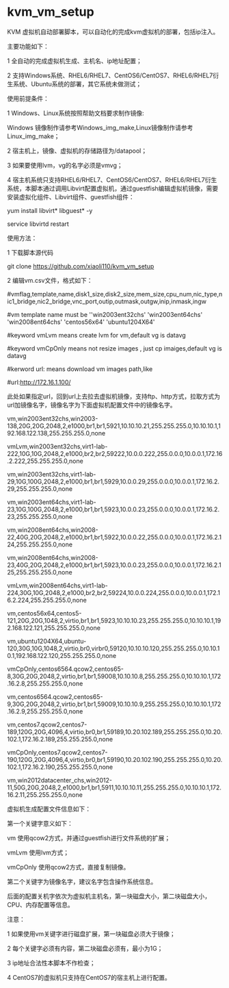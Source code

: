 kvm_vm_setup
============
KVM 虚拟机自动部署脚本，可以自动化的完成kvm虚拟机的部署，包括ip注入。

主要功能如下：

1 全自动的完成虚拟机生成、主机名、ip地址配置；

2 支持Windows系统、RHEL6/RHEL7、CentOS6/CentOS7、RHEL6/RHEL7衍生系统、Ubuntu系统的部署，其它系统未做测试；

使用前提条件：

1 Windows、Linux系统按照帮助文档要求制作镜像:

Windows 镜像制作请参考Windows_img_make,Linux镜像制作请参考Linux_img_make；

2 宿主机上，镜像、虚拟机的存储路径为/datapool；

3 如果要使用lvm，vg的名字必须是vmvg；

4 宿主机系统只支持RHEL6/RHEL7、CentOS6/CentOS7、RHEL6/RHEL7衍生系统，本脚本通过调用Libvirt配置虚拟机，通过guestfish编辑虚拟机镜像，需要安装虚拟化组件、Libvirt组件、guestfish组件：

yum install libvirt* libguest* -y

service libvirtd restart


使用方法：

1 下载脚本源代码

git clone https://github.com/xiaoli110/kvm_vm_setup

2 编辑vm.csv文件，格式如下：

\#vmflag,template,name,disk1_size,disk2_size,mem_size,cpu_num,nic_type,nic1_bridge,nic2_bridge,vnc_port,outip,outmask,outgw,inip,inmask,ingw

\#vm template name must be ''win2003ent32chs' 'win2003ent64chs' 'win2008ent64chs' 'centos56x64' 'ubuntu1204X64'

\#keyword vmLvm means create lvm for vm,default vg is datavg

\#keyword vmCpOnly means not resize images , just cp imaiges,default vg is datavg

\#kerword url: means download vm images path,like 

\#url:http://172.16.1.100/

此处如果指定url，回到url上去拉去虚拟机镜像，支持ftp、http方式，拉取方式为url加镜像名字，镜像名字为下面虚拟机配置文件中的镜像名字。

vm,win2003ent32chs,win2003-138,20G,20G,2048,2,e1000,br1,br1,5921,10.10.10.21,255.255.255.0,10.10.10.1,192.168.122.138,255.255.255.0,none

vmLvm,win2003ent32chs,virt1-lab-222,10G,10G,2048,2,e1000,br2,br2,59222,10.0.0.222,255.0.0.0,10.0.0.1,172.16.2.222,255.255.255.0,none

vm,win2003ent32chs,virt1-lab-29,10G,100G,2048,2,e1000,br1,br1,5929,10.0.0.29,255.0.0.0,10.0.0.1,172.16.2.29,255.255.255.0,none

vm,win2003ent64chs,virt1-lab-23,10G,100G,2048,2,e1000,br1,br1,5923,10.0.0.23,255.0.0.0,10.0.0.1,172.16.2.23,255.255.255.0,none

vm,win2008ent64chs,win2008-22,40G,20G,2048,2,e1000,br1,br1,5922,10.0.0.22,255.0.0.0,10.0.0.1,172.16.2.124,255.255.255.0,none

vm,win2008ent64chs,win2008-23,40G,20G,2048,2,e1000,br1,br1,5923,10.0.0.23,255.0.0.0,10.0.0.1,172.16.2.125,255.255.255.0,none

vmLvm,win2008ent64chs,virt1-lab-224,30G,10G,2048,2,e1000,br2,br2,59224,10.0.0.224,255.0.0.0,10.0.0.1,172.16.2.224,255.255.255.0,none

vm,centos56x64,centos5-121,20G,20G,1048,2,virtio,br1,br1,5923,10.10.10.23,255.255.255.0,10.10.10.1,192.168.122.121,255.255.255.0,none

vm,ubuntu1204X64,ubuntu-120,30G,10G,1048,2,virtio,br0,virbr0,59120,10.10.10.120,255.255.255.0,10.10.10.1,192.168.122.120,255.255.255.0,none

vmCpOnly,centos6564.qcow2,centos65-8,30G,20G,2048,2,virtio,br1,br1,59008,10.10.10.8,255.255.255.0,10.10.10.1,172.16.2.8,255.255.255.0,none

vm,centos6564.qcow2,centos65-9,30G,20G,2048,2,virtio,br1,br1,59009,10.10.10.9,255.255.255.0,10.10.10.1,172.16.2.9,255.255.255.0,none

vm,centos7.qcow2,centos7-189,120G,20G,4096,4,virtio,br0,br1,59189,10.20.102.189,255.255.255.0,10.20.102.1,172.16.2.189,255.255.255.0,none

vmCpOnly,centos7.qcow2,centos7-190,120G,20G,4096,4,virtio,br0,br1,59190,10.20.102.190,255.255.255.0,10.20.102.1,172.16.2.190,255.255.255.0,none

vm,win2012datacenter_chs,win2012-11,50G,20G,2048,2,e1000,br1,br1,5911,10.10.10.11,255.255.255.0,10.10.10.1,172.16.2.11,255.255.255.0,none

虚拟机生成配置文件信息如下：

第一个关键字意义如下：

vm 使用qcow2方式，并通过guestfish进行文件系统的扩展；

vmLvm 使用lvm方式；

vmCpOnly 使用qcow2方式，直接复制镜像。

第二个关键字为镜像名字，建议名字包含操作系统信息。

后面的配置关机字依次为虚拟机主机名，第一块磁盘大小，第二块磁盘大小，CPU、内存配置等信息。

注意：

1 如果使用vm关键字进行磁盘扩展，第一块磁盘必须大于镜像；

2 每个关键字必须有内容，第二块磁盘必须有，最小为1G；

3 ip地址合法性本脚本不作检查；

4 CentOS7的虚拟机只支持在CentOS7的宿主机上进行配置。





